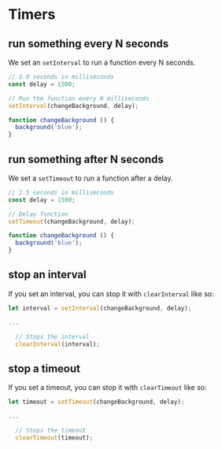 # Timers

## run something every N seconds

We set an `setInterval` to run a function every N seconds.

```js
// 2.0 seconds in milliseconds
const delay = 1500;

// Run the function every N milliseconds
setInterval(changeBackground, delay);

function changeBackground () {
  background('blue');
}
```

## run something after N seconds

We set a `setTimeout` to run a function after a delay.

```js
// 1.5 seconds in milliseconds
const delay = 1500;

// Delay function
setTimeout(changeBackground, delay);

function changeBackground () {
  background('blue');
}
```

## stop an interval

If you set an interval, you can stop it with `clearInterval` like so:

```js
let interval = setInterval(changeBackground, delay);

...

  // Stops the interval
  clearInterval(interval);
```

## stop a timeout

If you set a timeout, you can stop it with `clearTimeout` like so:

```js
let timeout = setTimeout(changeBackground, delay);

...

  // Stops the timeout
  clearTimeout(timeout);
```